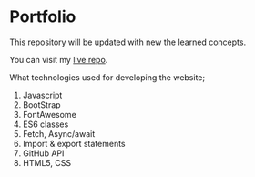 # Portfolio

This repository will be updated with new the learned concepts.

You can visit my [live repo](https://mesutbe.github.io/).

What technologies used for developing the website;

1. Javascript
1. BootStrap
1. FontAwesome
1. ES6 classes
1. Fetch, Async/await
1. Import & export statements
1. GitHub API
1. HTML5, CSS
